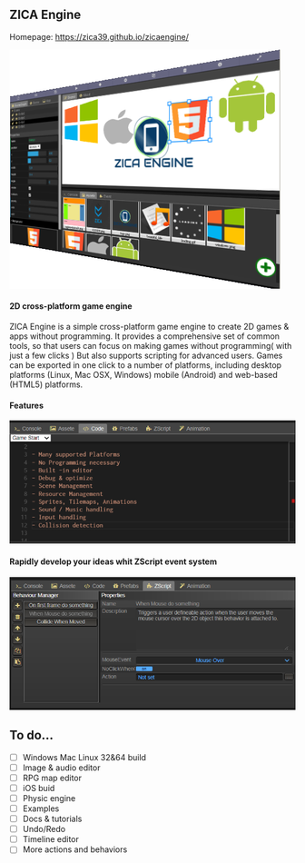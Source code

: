 
## ZICA Engine

Homepage: https://zica39.github.io/zicaengine/

[![ZICA Engine logo](img/product.png)](https://zica39.github.io/zicaengine/)

#### 2D cross-platform game engine

ZICA Engine is a simple cross-platform game engine to create 2D games & apps without programming. It provides a comprehensive set of common
tools, so that users can focus on making games without programming( with just a few clicks )
But also supports scripting for advanced users. Games can be exported in one click to a number of platforms, including
desktop platforms (Linux, Mac OSX, Windows) mobile
(Android) and web-based (HTML5) platforms.

#### Features
![ZICA Engine Features](img/c3events2.png)

#### Rapidly develop your ideas whit ZScript event system
![ZICA Engine ZScript system](img/c3events.png)

## To do...
- [ ] Windows Mac Linux 32&64 build
- [ ] Image & audio editor
- [ ] RPG map editor
- [ ] iOS buid
- [ ] Physic engine
- [ ] Examples
- [ ] Docs & tutorials
- [ ] Undo/Redo
- [ ] Timeline editor
- [ ] More actions and behaviors
